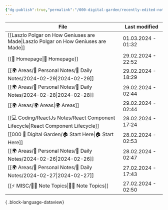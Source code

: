 ```yaml
---
{"dg-publish":true,"permalink":"/000-digital-garden/recently-edited-notes/","dgPassFrontmatter":true,"noteIcon":"3","created":"2023-12-14T09:05:52.599+05:30","updated":"2023-12-14T09:12:44.868+05:30"}
---
```


| File                                                                                  | Last modified      |
| ------------------------------------------------------------------------------------- | ------------------ |
| [[Laszlo Polgar on How Geniuses are Made\|Laszlo Polgar on How Geniuses are Made]] | 01.03.2024 - 01:32 |
| [[🏡 Homepage\|🏡 Homepage]]                                                       | 29.02.2024 - 22:52 |
| [[🌍 Areas/📧 Personal Notes/📓 Daily Notes/2024-02-29\|2024-02-29]]               | 29.02.2024 - 18:29 |
| [[🌍 Areas/📧 Personal Notes/📓 Daily Notes/2024-02-28\|2024-02-28]]               | 29.02.2024 - 02:44 |
| [[🌍 Areas/🌍 Areas\|🌍 Areas]]                                                    | 29.02.2024 - 02:44 |
| [[💻 Coding/ReactJs Notes/React Component Lifecycle\|React Component Lifecycle]]   | 28.02.2024 - 17:24 |
| [[000 🏡 Digital Garden/🏠 Start Here\|🏠 Start Here]]                             | 28.02.2024 - 02:53 |
| [[🌍 Areas/📧 Personal Notes/📓 Daily Notes/2024-02-26\|2024-02-26]]               | 28.02.2024 - 02:47 |
| [[🌍 Areas/📧 Personal Notes/📓 Daily Notes/2024-02-27\|2024-02-27]]               | 27.02.2024 - 17:43 |
| [[⚡ MISC/✍🏻 Note Topics\|✍🏻 Note Topics]]                                        | 27.02.2024 - 02:50 |

{ .block-language-dataview}